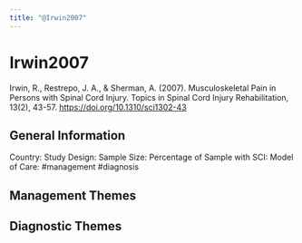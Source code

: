 ```yaml
---
title: "@Irwin2007"
---
```


# Irwin2007
Irwin, R., Restrepo, J. A., & Sherman, A. (2007). Musculoskeletal Pain in Persons with Spinal Cord Injury. Topics in Spinal Cord Injury Rehabilitation, 13(2), 43-57. https://doi.org/10.1310/sci1302-43 

## General Information
Country: 
Study Design: 
Sample Size: 
Percentage of Sample with SCI:
Model of Care: #management #diagnosis

## Management Themes


## Diagnostic Themes
